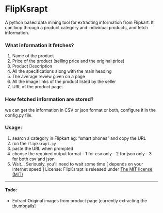 # FlipKsrapt
A python based data mining tool for extracting information from Flipkart. It can loop through a product category and individual products, and fetch information.
### What information it fetches?
1.	Name of the product
2.	Price of the product (selling price and the original price)
3.	Product Description
4.	All the specifications along with the main heading
5.	The average review given on a page
6.	All the image links of the product listed by the seller
7.	URL of the product page.
### How fetched information are stored?
we can get the information in CSV or json format or both, configure it in the config.py file.
### Usage:
1.	search a category in Flipkart eg: “smart phones” and copy the URL 
2.	run the `flipksrapt.py`
3.	paste the URL when prompted
4.  choose the required output format
		- 1 for csv only
		- 2 for json only
		- 3 for both csv and json
5.	Wait... Seriously, you'll need to wait some time [ depends on your internet speed ]
 License:
FlipKsrapt is released under [The MIT license (MIT)](http://opensource.org/licenses/MIT)
---
#### Todo:
-	Extract Original images from product page [currently extracting the thumbnails]
